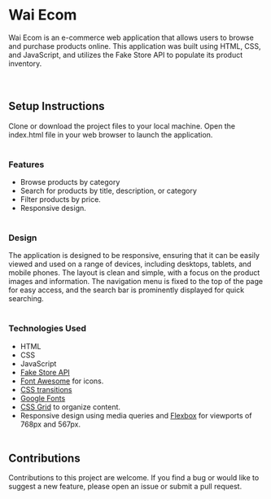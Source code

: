# Wai Ecom
Wai Ecom is an e-commerce web application that allows users to browse and purchase products online. This application was built using HTML, CSS, and JavaScript, and utilizes the Fake Store API to populate its product inventory.<br><br><br>


## Setup Instructions
Clone or download the project files to your local machine.
Open the index.html file in your web browser to launch the application.<br><br>

### Features
- Browse products by category
- Search for products by title, description, or category
- Filter products by price.
- Responsive design.<br><br>

### Design
The application is designed to be responsive, ensuring that it can be easily viewed and used on a range of devices, including desktops, tablets, and mobile phones. The layout is clean and simple, with a focus on the product images and information. The navigation menu is fixed to the top of the page for easy access, and the search bar is prominently displayed for quick searching.<br><br>


### Technologies Used
- HTML
- CSS
- JavaScript
- [Fake Store API](https://fakestoreapi.com/)
- [Font Awesome](https://fontawesome.com/) for icons.
- [CSS transitions](https://developer.mozilla.org/en-US/docs/Web/CSS/CSS_Transitions/Using_CSS_transitions)
- [Google Fonts](https://fonts.google.com/)
- [CSS Grid](https://developer.mozilla.org/en-US/docs/Web/CSS/CSS_Grid_Layout) to organize content.
- Responsive design using media queries and [Flexbox](https://developer.mozilla.org/en-US/docs/Web/CSS/CSS_Flexible_Box_Layout) for viewports of 768px and 567px.<br><br>

## Contributions
Contributions to this project are welcome. If you find a bug or would like to suggest a new feature, please open an issue or submit a pull request.